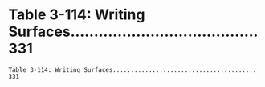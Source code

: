 # Table 3-114: Writing Surfaces........................................ 331

```
Table 3-114: Writing Surfaces........................................ 331

```

